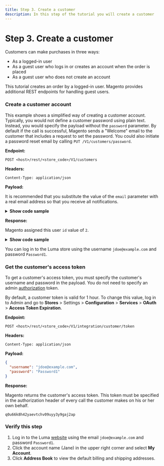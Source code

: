 ```yaml
---
title: Step 3. Create a customer
description: In this step of the tutorial you will create a customer
--- 
```

 
# Step 3. Create a customer

Customers can make purchases in three ways:

*  As a logged-in user
*  As a guest user who logs in or creates an account when the order is placed
*  As a guest user who does not create an account

This tutorial creates an order by a logged-in user. Magento provides additional REST endpoints for handling guest users.

### Create a customer account

<InlineAlert variant="info" slots="text"/>

This example shows a simplified way of creating a customer account. Typically, you would not define a customer password using plain text. Instead, you would specify the payload without the `password` parameter. By default if the call is successful, Magento sends a "Welcome" email to the customer that includes a request to set the password. You could also initiate a password reset email by calling `PUT /V1/customers/password`.

**Endpoint:**

`POST <host>/rest/<store_code>/V1/customers`

**Headers:**

`Content-Type: application/json`

**Payload:**

It is recommended that you substitute the value of the `email` parameter with a real email address so that you receive all notifications.

<details>
      <summary><b>Show code sample</b></summary>

```json
{
  "customer": {
    "email": "jdoe@example.com",
    "firstname": "Jane",
    "lastname": "Doe",
    "addresses": [
      {
        "defaultShipping": true,
        "defaultBilling": true,
        "firstname": "Jane",
        "lastname": "Doe",
        "region": {
          "regionCode": "NY",
          "region": "New York",
          "regionId": 43
        },
        "postcode": "10755",
        "street": [
          "123 Oak Ave"
        ],
        "city": "Purchase",
        "telephone": "512-555-1111",
        "countryId": "US"
      }
    ]
  },
  "password": "Password1"
}
```

</details>

**Response:**

Magento assigned this user `id` value of `2`.

<details>
      <summary><b>Show code sample</b></summary>

```json
{
  "id": 2,
  "group_id": 1,
  "default_billing": "2",
  "default_shipping": "2",
  "created_at": "2017-01-31 01:18:13",
  "updated_at": "2017-01-31 01:18:13",
  "created_in": "Default Store View",
  "email": "jdoe@example.com",
  "firstname": "Jane",
  "lastname": "Doe",
  "store_id": 1,
  "website_id": 1,
  "addresses": [
    {
      "id": 2,
      "customer_id": 2,
      "region": {
        "region_code": "NY",
        "region": "New York",
        "region_id": 43
      },
      "region_id": 43,
      "country_id": "US",
      "street": [
        "123 Oak Ave"
      ],
      "telephone": "512-555-1111",
      "postcode": "10755",
      "city": "Purchase",
      "firstname": "Jane",
      "lastname": "Doe",
      "default_shipping": true,
      "default_billing": true
    }
  ],
  "disable_auto_group_change": 0
}
```

</details>

You can log in to the Luma store using the username `jdoe@example.com` and password `Password1`.

### Get the customer's access token

To get a customer's access token, you must specify the customer's username and password in the payload. You do not need to specify an admin [authorization](https://glossary.magento.com/authorization) token.

By default, a customer token is valid for 1 hour. To change this value, log in to Admin and go to **Stores** > Settings > **Configuration** > **Services** > **OAuth** > **Access Token Expiration**.

**Endpoint:**

`POST <host>/rest/<store_code>/V1/integration/customer/token`

**Headers:**

`Content-Type: application/json`

**Payload:**

```json
{
  "username": "jdoe@example.com",
  "password": "Password1"
}
```

**Response:**

Magento returns the customer's access token. This token must be specified in the authorization header of every call the customer makes on his or her own behalf.

`q0u66k8h42yaevtchv09uyy3y9gaj2ap`

### Verify this step

1. Log in to the Luma [website](https://glossary.magento.com/website) using the email `jdoe@example.com` and password `Password1`.
1. Click the account name (Jane) in the upper right corner and select **My Account**.
1. Click **Address Book** to view the default billing and shipping addresses.
